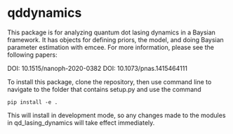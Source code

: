 # qddynamics

This package is for analyzing quantum dot lasing dynamics in a Baysian framework. It has objects for defining priors, the model, and doing Baysian parameter estimation with emcee. For more information, please see the following papers:

DOI: 10.1515/nanoph-2020-0382
DOI: 10.1073/pnas.1415464111

To install this package, clone the repository, then use command line to navigate to the folder that contains setup.py and use the command

```pip install -e .```

This will install in development mode, so any changes made to the modules in qd_lasing_dynamics will take effect immediately.

